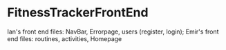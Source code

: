 # FitnessTrackerFrontEnd


Ian's front end files: NavBar, Errorpage, users (register, login);
Emir's front end files: routines, activities, Homepage

